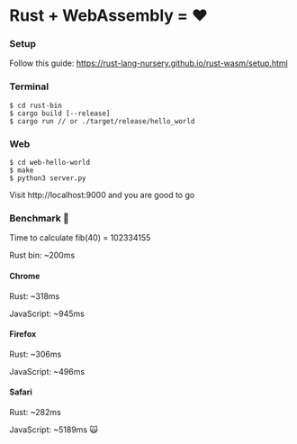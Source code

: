 # Rust + WebAssembly = ❤️

### Setup

Follow this guide: https://rust-lang-nursery.github.io/rust-wasm/setup.html

### Terminal

```
$ cd rust-bin
$ cargo build [--release]
$ cargo run // or ./target/release/hello_world
```

### Web

```
$ cd web-hello-world
$ make
$ python3 server.py
```

Visit http://localhost:9000 and you are good to go

### Benchmark 💪

Time to calculate fib(40) = 102334155

Rust bin: ~200ms

#### Chrome

Rust: ~318ms

JavaScript: ~945ms

#### Firefox

Rust: ~306ms

JavaScript: ~496ms

#### Safari

Rust: ~282ms

JavaScript: ~5189ms 🙀
